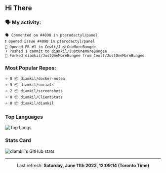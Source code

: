 ## Hi There

### 🗣 My activity:

```
🗣 Commented on #4098 in pterodactyl/panel
❗️ Opened issue #4098 in pterodactyl/panel
💪 Opened PR #1 in Cewlt/JustOneMoreBungee
⬆️ Pushed 1 commit to diamkil/JustOneMoreBungee
🍴 Forked diamkil/JustOneMoreBungee from Cewlt/JustOneMoreBungee
```

### Most Popular Repos:

```
⭐️ 8 📦 diamkil/docker-notea
⭐️ 5 📦 diamkil/socials
⭐️ 2 📦 diamkil/screenshots
⭐️ 0 📦 diamkil/ClientStats
⭐️ 0 📦 diamkil/diamkil
```

### Top Languages

![Top Langs](https://github-readme-stats.vercel.app/api/top-langs/?username=diamkil&layout=compact&langs_count=10)

### Stats Card

![diamkil's GitHub stats](https://github-readme-stats.vercel.app/api?username=diamkil&count_private=true&show_icons=true)

---

<p align="center">
  Last refresh: 
  <b>Saturday, June 11th 2022, 12:09:14 (Toronto Time)</b>
</p>
